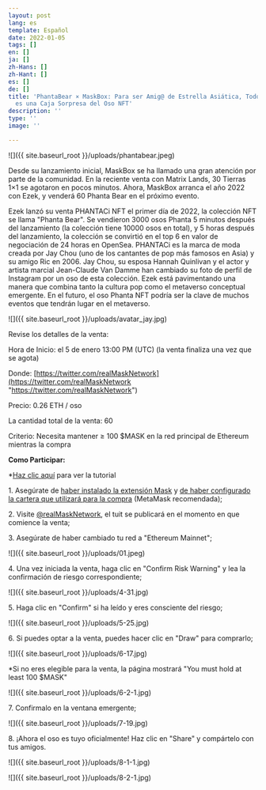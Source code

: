 ```yaml
---
layout: post
lang: es
template: Español
date: 2022-01-05
tags: []
en: []
ja: []
zh-Hans: []
zh-Hant: []
es: []
de: []
title: 'PhantaBear × MaskBox: Para ser Amig@ de Estrella Asiática, Todo lo que Necesitas
  es una Caja Sorpresa del Oso NFT'
description: ''
type: ''
image: ''

---
```

![]({{ site.baseurl_root }}/uploads/phantabear.jpeg)

Desde su lanzamiento inicial, MaskBox se ha llamado una gran atención por parte de la comunidad. En la reciente venta con Matrix Lands, 30 Tierras 1×1 se agotaron en pocos minutos. Ahora, MaskBox arranca el año 2022 con Ezek, y venderá 60 Phanta Bear en el próximo evento.

Ezek lanzó su venta PHANTACi NFT el primer día de 2022, la colección NFT se llama "Phanta Bear". Se vendieron 3000 osos Phanta 5 minutos después del lanzamiento (la colección tiene 10000 osos en total), y 5 horas después del lanzamiento, la colección se convirtió en el top 6 en valor de negociación de 24 horas en OpenSea. PHANTACi es la marca de moda creada por Jay Chou (uno de los cantantes de pop más famosos en Asia) y su amigo Ric en 2006. Jay Chou, su esposa Hannah Quinlivan y el actor y artista marcial Jean-Claude Van Damme han cambiado su foto de perfil de Instagram por un oso de esta colección. Ezek está pavimentando una manera que combina tanto la cultura pop como el metaverso conceptual emergente. En el futuro, el oso Phanta NFT podría ser la clave de muchos eventos que tendrán lugar en el metaverso.

![]({{ site.baseurl_root }}/uploads/avatar_jay.jpg)

Revise los detalles de la venta:

Hora de Inicio: el 5 de enero 13:00 PM (UTC) (la venta finaliza una vez que se agota)

Donde: [https://twitter.com/realMaskNetwork](https://twitter.com/realMaskNetwork "https://twitter.com/realMaskNetwork")

Precio: 0.26 ETH / oso

La cantidad total de la venta: 60

Criterio: Necesita mantener ≥ 100 $MASK en la red principal de Ethereum mientras la compra

**Como Participar:**

\*[Haz clic aquí](https://realmasknetwork.notion.site/MaskBox-NFT-9b02f6fd49cc4d5b86796432b6af26c8) para ver la tutorial

1\. Asegúrate de [haber instalado la extensión Mask](https://realmasknetwork.notion.site/Installation-set-up-dd3329c7b3124108a8e992829a61a51e) y [de haber configurado la cartera que utilizará para la compra](https://realmasknetwork.notion.site/Setting-up-your-wallet-Support-MetaMask-and-WalletConnect-67c1ba13c5664eda9a9240f8e145366a) (MetaMask recomendada);

2\. Visite [@realMaskNetwork](https://twitter.com/realMaskNetwork), el tuit se publicará en el momento en que comience la venta;

3\. Asegúrate de haber cambiado tu red a "Ethereum Mainnet";

![]({{ site.baseurl_root }}/uploads/01.jpeg)

4\. Una vez iniciada la venta, haga clic en "Confirm Risk Warning" y lea la confirmación de riesgo correspondiente;

![]({{ site.baseurl_root }}/uploads/4-31.jpg)

5\. Haga clic en "Confirm" si ha leído y eres consciente del riesgo;

![]({{ site.baseurl_root }}/uploads/5-25.jpg)

6\. Si puedes optar a la venta, puedes hacer clic en "Draw" para comprarlo;

![]({{ site.baseurl_root }}/uploads/6-17.jpg)

\*Si no eres elegible para la venta, la página mostrará "You must hold at least 100 $MASK"

![]({{ site.baseurl_root }}/uploads/6-2-1.jpg)

7\. Confirmalo en la ventana emergente;

![]({{ site.baseurl_root }}/uploads/7-19.jpg)

8\. ¡Ahora el oso es tuyo oficialmente! Haz clic en "Share" y compártelo con tus amigos.

![]({{ site.baseurl_root }}/uploads/8-1-1.jpg)

![]({{ site.baseurl_root }}/uploads/8-2-1.jpg)